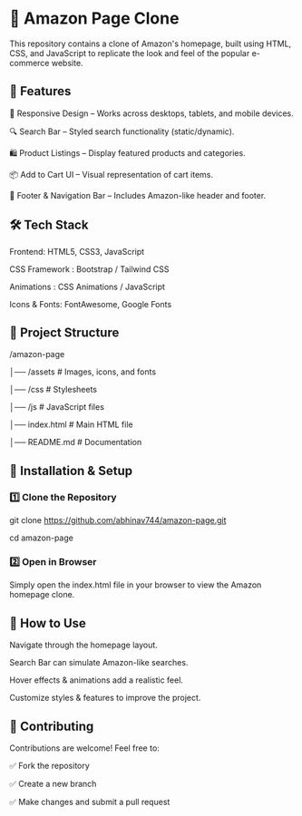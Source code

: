 # 🛒 Amazon Page Clone

This repository contains a clone of Amazon's homepage, built using HTML, CSS, and JavaScript to replicate the look and feel of the popular e-commerce website.

## 🚀 Features

🎨 Responsive Design – Works across desktops, tablets, and mobile devices.

🔍 Search Bar – Styled search functionality (static/dynamic).

🛍️ Product Listings – Display featured products and categories.

📦 Add to Cart UI – Visual representation of cart items.

📜 Footer & Navigation Bar – Includes Amazon-like header and footer.

## 🛠 Tech Stack

Frontend: HTML5, CSS3, JavaScript

CSS Framework : Bootstrap / Tailwind CSS

Animations : CSS Animations / JavaScript

Icons & Fonts: FontAwesome, Google Fonts

## 📁 Project Structure



/amazon-page

│── /assets         # Images, icons, and fonts

│── /css            # Stylesheets

│── /js             # JavaScript files

│── index.html      # Main HTML file

│── README.md       # Documentation

## 🚀 Installation & Setup

### 1️⃣ Clone the Repository



git clone https://github.com/abhinav744/amazon-page.git

cd amazon-page

### 2️⃣ Open in Browser

Simply open the index.html file in your browser to view the Amazon homepage clone.


## 📌 How to Use

Navigate through the homepage layout.

Search Bar  can simulate Amazon-like searches.

Hover effects & animations add a realistic feel.

Customize styles & features to improve the project.

## 📌 Contributing

Contributions are welcome! Feel free to:

✅ Fork the repository

✅ Create a new branch

✅ Make changes and submit a pull request


